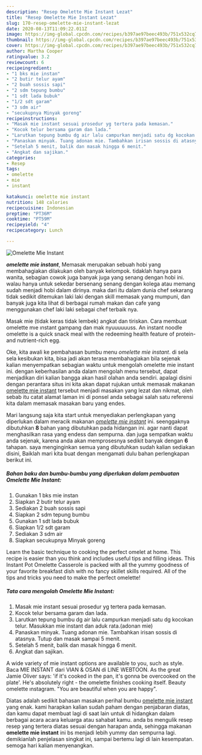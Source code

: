 ```yaml
---
description: "Resep Omelette Mie Instant Lezat"
title: "Resep Omelette Mie Instant Lezat"
slug: 170-resep-omelette-mie-instant-lezat
date: 2020-08-13T11:09:22.011Z
image: https://img-global.cpcdn.com/recipes/b397ae97beec493b/751x532cq70/omelette-mie-instant-foto-resep-utama.jpg
thumbnail: https://img-global.cpcdn.com/recipes/b397ae97beec493b/751x532cq70/omelette-mie-instant-foto-resep-utama.jpg
cover: https://img-global.cpcdn.com/recipes/b397ae97beec493b/751x532cq70/omelette-mie-instant-foto-resep-utama.jpg
author: Martha Cooper
ratingvalue: 3.2
reviewcount: 6
recipeingredient:
- "1 bks mie instan"
- "2 butir telur ayam"
- "2 buah sossis sapi"
- "2 sdm tepung bumbu"
- "1 sdt lada bubuk"
- "1/2 sdt garam"
- "3 sdm air"
- "secukupnya Minyak goreng"
recipeinstructions:
- "Masak mie instant sesuai prosedur yg tertera pada kemasan."
- "Kocok telur bersama garam dan lada."
- "Larutkan tepung bumbu dg air lalu campurkan menjadi satu dg kocokan telur. Masukkan mie instant dan aduk rata.(adonan mie)"
- "Panaskan minyak. Tuang adonan mie. Tambahkan irisan sossis di atasnya. Tutup dan masak sampai 5 menit."
- "Setelah 5 menit, balik dan masak hingga 6 menit."
- "Angkat dan sajikan."
categories:
- Resep
tags:
- omelette
- mie
- instant

katakunci: omelette mie instant 
nutrition: 148 calories
recipecuisine: Indonesian
preptime: "PT36M"
cooktime: "PT59M"
recipeyield: "4"
recipecategory: Lunch

---
```



![Omelette Mie Instant](https://img-global.cpcdn.com/recipes/b397ae97beec493b/751x532cq70/omelette-mie-instant-foto-resep-utama.jpg)

<b><i>omelette mie instant</i></b>, Memasak merupakan sebuah hobi yang membahagiakan dilakukan oleh banyak kelompok. tidaklah hanya para wanita, sebagian cowok juga banyak juga yang senang dengan hobi ini. walau hanya untuk sekedar bersenang senang dengan kolega atau memang sudah menjadi hobi dalam dirinya. maka dari itu dalam dunia chef sekarang tidak sedikit ditemukan laki laki dengan skill memasak yang mumpuni, dan banyak juga kita lihat di berbagai rumah makan dan cafe yang menggunakan chef laki laki sebagai chef terbaik nya.

Masak mie (tidak keras tidak lembek) angkat dan tiriskan. Cara membuat omelette mıe ınstant gampang dan mak nyuuuuuuss. An instant noodle omelette is a quick snack meal with the redeeming health feature of protein- and nutrient-rich egg.

Oke, kita awali ke pembahasan bumbu menu <i>omelette mie instant</i>. di sela sela kesibukan kita, bisa jadi akan terasa membahagiakan bila sejenak kalian menyempatkan sebagian waktu untuk mengolah omelette mie instant ini. dengan keberhasilan anda dalam mengolah menu tersebut, dapat menjadikan diri kalian bangga akan hasil olahan anda sendiri. apalagi disini dengan perantara situs ini kita akan dapat rujukan untuk memasak makanan <u>omelette mie instant</u> tersebut menjadi masakan yang lezat dan nikmat, oleh sebab itu catat alamat laman ini di ponsel anda sebagai salah satu referensi kita dalam memasak masakan baru yang endes.


Mari langsung saja kita start untuk menyediakan perlengkapan yang diperlukan dalam meracik makanan <u><i>omelette mie instant</i></u> ini. seenggaknya dibutuhkan <b>8</b> bahan yang dibutuhkan pada hidangan ini. agar nanti dapat menghasilkan rasa yang endess dan sempurna. dan juga sempatkan waktu anda sejenak, karena anda akan memprosesnya sedikit banyak dengan <b>6</b> tahapan. saya menginginkan semua yang dibutuhkan sudah kalian sediakan disini, Baiklah mari kita buat dengan mengamati dulu bahan perlengkapan berikut ini.

<!--inarticleads1-->

##### Bahan baku dan bumbu-bumbu yang diperlukan dalam pembuatan Omelette Mie Instant:

1. Gunakan 1 bks mie instan
1. Siapkan 2 butir telur ayam
1. Sediakan 2 buah sossis sapi
1. Siapkan 2 sdm tepung bumbu
1. Gunakan 1 sdt lada bubuk
1. Siapkan 1/2 sdt garam
1. Sediakan 3 sdm air
1. Siapkan secukupnya Minyak goreng


Learn the basic technique to cooking the perfect omelet at home. This recipe is easier than you think and includes useful tips and filling ideas. This Instant Pot Omelette Casserole is packed with all the yummy goodness of your favorite breakfast dish with no fancy skillet skills required. All of the tips and tricks you need to make the perfect omelette! 

<!--inarticleads2-->

##### Tata cara mengolah Omelette Mie Instant:

1. Masak mie instant sesuai prosedur yg tertera pada kemasan.
1. Kocok telur bersama garam dan lada.
1. Larutkan tepung bumbu dg air lalu campurkan menjadi satu dg kocokan telur. Masukkan mie instant dan aduk rata.(adonan mie)
1. Panaskan minyak. Tuang adonan mie. Tambahkan irisan sossis di atasnya. Tutup dan masak sampai 5 menit.
1. Setelah 5 menit, balik dan masak hingga 6 menit.
1. Angkat dan sajikan.


A wide variety of mie instant options are available to you, such as style. Baca MIE INSTANT dari VIAN &amp; OSAN di LINE WEBTOON. As the great Jamie Oliver says: &#39;if it&#39;s cooked in the pan, it&#39;s gonna be overcooked on the plate&#39;. He&#39;s absolutely right - the omelette finishes cooking itself. Beauty omelette ınstagram. &#34;You are beautiful when you are happy&#34;. 

Diatas adalah sedikit bahasan masakan perihal bumbu <u>omelette mie instant</u> yang enak. kami harapkan kalian sudah paham dengan penjabaran diatas, dan kamu dapat membuat lagi di saat lain untuk di hidangkan dalam berbagai acara acara keluarga atau sahabat kamu. anda bs mengulik resep resep yang tertera diatas sesuai dengan harapan anda, sehingga makanan <b>omelette mie instant</b> ini bs menjadi lebih yummy dan sempurna lagi. demikianlah penjelasan singkat ini, sampai bertemu lagi di lain kesempatan. semoga hari kalian menyenangkan.
